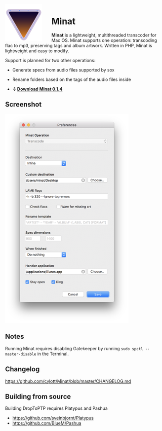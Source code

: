 <img align="left" src="minat.png" style="float: left; margin-right: 30px;" width="120">

# Minat

**Minat** is a lightweight, multithreaded transcoder for Mac OS. Minat supports one operation: transcoding flac to mp3, preserving tags and album artwork. Written in PHP, Minat is lightweight and easy to modify.

Support is planned for two other operations:

* Generate specs from audio files supported by sox
* Rename folders based on the tags of the audio files inside

* **⇩ [Download Minat 0.1.4](https://github.com/)**

## Screenshot

<img src="screenshot.png" width="400">

## Notes

Running Minat requires disabling Gatekeeper by running `sudo spctl --master-disable` in the Terminal.

## Changelog

https://github.com/cylott/Minat/blob/master/CHANGELOG.md

## Building from source

Building DropToPTP requires Platypus and Pashua

* https://github.com/sveinbjornt/Platypus
* https://github.com/BlueM/Pashua